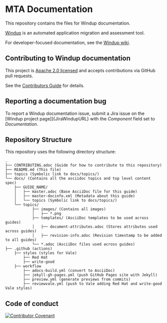 
# MTA Documentation

This repository contains the files for Windup documentation.

[Windup](https://github.com/windup/windup) is an automated application migration and assessment tool.

For developer-focused documentation, see the [Windup wiki](https://github.com/windup/windup/wiki).

## Contributing to Windup documentation

This project is [Apache 2.0 licensed](LICENSE) and accepts contributions via
GitHub pull requests.

See the [Contributors Guide](CONTRIBUTING.adoc) for details.

## Reporting a documentation bug

To report a Windup documentation issue, submit a Jira issue on the [Windup project page]]{JiraWindupURL} with the *Component* field set to *Documentation*.

## Repository Structure

This repository uses the following directory structure:

```
.
├── CONTRIBUTING.adoc (Guide for how to contribute to this repository)
├── README.md (This file)
├── topics (Symbolic link to docs/topics/)
└── docs/ (Contains all the asciidoc topics and top level content spec)
    ├── GUIDE_NAME/
    │   ├── master.adoc (Base AsciiDoc file for this guide)
    │   ├── master-docinfo.xml (Metadata about this guide)
    │   └── topics (Symbolic link to docs/topics/)
    └── topics/
            ├── images/ (Contains all images)
            │   ├── *.png
            ├── templates/ (AsciiDoc templates to be used across guides)
            │   ├── document-attributes.adoc (Stores attributes used across guides)
            │   ├── revision-info.adoc (Revision timestamp to be added to all guides)
            └── *.adoc (AsciiDoc files used across guides)
├── .github (actions)
    ├── styles (styles for Vale)
        ├── Red Hat
        ├── write-good 
    ├── workflow
        ├── adocs-build.yml (convert to AsciiDoc)
        ├── jekyll-gh-pages.yml (push GitHub Pages site with Jekyll)
        ├── preview.yml (generate previews from commits)
        ├── reviewvale.yml (push to Vale adding Red Hat and write-good Vale styles)
```

## Code of conduct

[![Contributor Covenant](https://img.shields.io/badge/Contributor%20Covenant-2.0-4baaaa.svg)](CODE_OF_CONDUCT.md)


